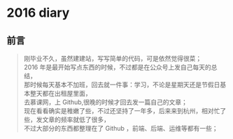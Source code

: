 # 2016 diary

## 前言


>刚毕业不久，虽然建建站，写写简单的代码，可是依然觉得很菜；  
2016 年是最开始写点东西的时候，不过都是在公众号上发自己每天的总结，  
那时候每天基本不加班，回去就一件事：学习，不论是星期天还是节假日基本整天都在出租屋里面，  
去慕课网，上 Github,很晚的时候才回去发一篇自己的文章；  
现在看看确实是稚嫩了些，不过还坚持了一年多，后来来到杭州，相对忙了些，发文章的频率就低了很多，  
不过大部分的东西都整理在了 Github ，前端、后端、运维等都有一些；

